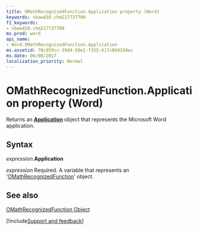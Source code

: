 ```yaml
---
title: OMathRecognizedFunction.Application property (Word)
keywords: vbawd10.chm227737700
f1_keywords:
- vbawd10.chm227737700
ms.prod: word
api_name:
- Word.OMathRecognizedFunction.Application
ms.assetid: 78c859cc-39d4-56e1-f355-617c0b8268ec
ms.date: 06/08/2017
localization_priority: Normal
---
```



# OMathRecognizedFunction.Application property (Word)

Returns an  **[Application](Word.Application.md)** object that represents the Microsoft Word application.


## Syntax

_expression_.**Application**

_expression_ Required. A variable that represents an '[OMathRecognizedFunction](Word.OMathRecognizedFunction.md)' object.


## See also


[OMathRecognizedFunction Object](Word.OMathRecognizedFunction.md)

[!include[Support and feedback](~/includes/feedback-boilerplate.md)]